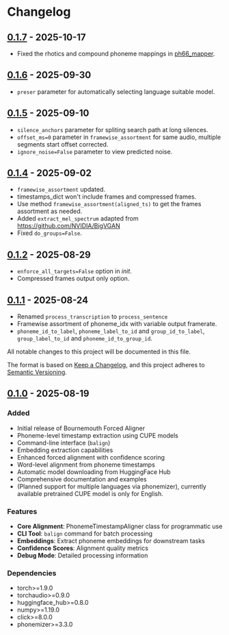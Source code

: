 # Changelog

## [0.1.7] - 2025-10-17
- Fixed the rhotics and compound phoneme mappings in [ph66_mapper](bournemouth_aligner/ipamappers/ph66_mapper.py).


## [0.1.6] - 2025-09-30
- `preser` parameter for automatically selecting language suitable model.


## [0.1.5] - 2025-09-10
- `silence_anchors` parameter for spliting search path at long silences.
- `offset_ms=0` parameter in `framewise_assortment` for same audio, multiple segments start offset corrected.
- `ignore_noise=False` parameter to view predicted noise.

## [0.1.4] - 2025-09-02
- `framewise_assortment` updated.
- timestamps_dict won't include frames and compressed frames.
- Use method `framewise_assortment(aligned_ts)` to get the frames assortment as needed.
- Added `extract_mel_spectrum` adapted from https://github.com/NVIDIA/BigVGAN
- Fixed `do_groups=False`.


## [0.1.2] - 2025-08-29
- `enforce_all_targets=False` option in _init_.
- Compressed frames output only option.

## [0.1.1] - 2025-08-24
- Renamed `process_transcription` to `process_sentence`
- Framewise assortment of phoneme_idx with variable output framerate.
- `phoneme_id_to_label`, `phoneme_label_to_id` and `group_id_to_label`, `group_label_to_id` and `phoneme_id_to_group_id`.

All notable changes to this project will be documented in this file.

The format is based on [Keep a Changelog](https://keepachangelog.com/en/1.0.0/),
and this project adheres to [Semantic Versioning](https://semver.org/spec/v2.0.0.html).

## [0.1.0] - 2025-08-19

### Added
- Initial release of Bournemouth Forced Aligner
- Phoneme-level timestamp extraction using CUPE models
- Command-line interface (`balign`)
- Embedding extraction capabilities
- Enhanced forced alignment with confidence scoring
- Word-level alignment from phoneme timestamps
- Automatic model downloading from HuggingFace Hub
- Comprehensive documentation and examples
- (Planned support for multiple languages via phonemizer), currently available pretrained CUPE model is only for English.

### Features
- **Core Alignment**: PhonemeTimestampAligner class for programmatic use
- **CLI Tool**: `balign` command for batch processing
- **Embeddings**: Extract phoneme embeddings for downstream tasks
- **Confidence Scores**: Alignment quality metrics
- **Debug Mode**: Detailed processing information

### Dependencies
- torch>=1.9.0
- torchaudio>=0.9.0
- huggingface_hub>=0.8.0
- numpy>=1.19.0
- click>=8.0.0
- phonemizer>=3.3.0

[0.1.7]: https://github.com/tabahi/bournemouth-forced-aligner/releases/tag/v0.1.7
[0.1.6]: https://github.com/tabahi/bournemouth-forced-aligner/releases/tag/v0.1.6
[0.1.5]: https://github.com/tabahi/bournemouth-forced-aligner/releases/tag/v0.1.5
[0.1.4]: https://github.com/tabahi/bournemouth-forced-aligner/releases/tag/v0.1.3
[0.1.2]: https://github.com/tabahi/bournemouth-forced-aligner/releases/tag/v0.1.2
[0.1.1]: https://github.com/tabahi/bournemouth-forced-aligner/releases/tag/v0.1.1
[0.1.0]: https://github.com/tabahi/bournemouth-forced-aligner/releases/tag/v0.1.0